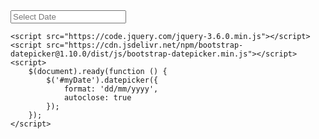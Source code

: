 <!DOCTYPE html>
<html>
<head>
    <title>Datepicker Test</title>
    <link href="https://cdn.jsdelivr.net/npm/bootstrap@5.3.0/dist/css/bootstrap.min.css" rel="stylesheet">
    <link href="https://cdn.jsdelivr.net/npm/bootstrap-datepicker@1.10.0/dist/css/bootstrap-datepicker.min.css" rel="stylesheet">
</head>
<body>
    <div class="container mt-5">
        <input type="text" id="myDate" class="form-control" placeholder="Select Date">
    </div>

    <script src="https://code.jquery.com/jquery-3.6.0.min.js"></script>
    <script src="https://cdn.jsdelivr.net/npm/bootstrap-datepicker@1.10.0/dist/js/bootstrap-datepicker.min.js"></script>
    <script>
        $(document).ready(function () {
            $('#myDate').datepicker({
                format: 'dd/mm/yyyy',
                autoclose: true
            });
        });
    </script>
</body>
</html>
